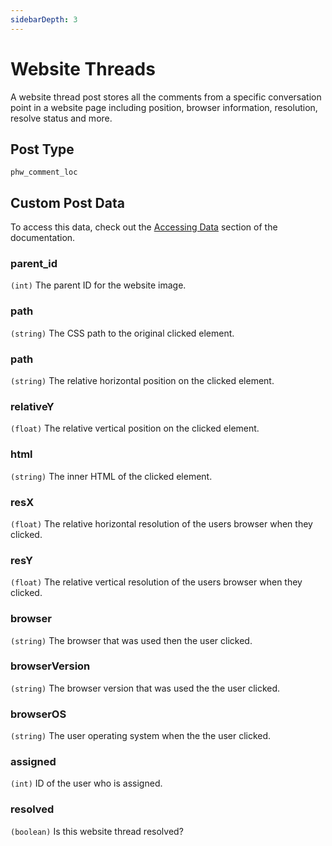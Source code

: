 ```yaml
---
sidebarDepth: 3
---
```


# Website Threads
A website thread post stores all the comments from a specific conversation point in a website page including
position, browser information, resolution, resolve status and more. 

## Post Type
`phw_comment_loc`

## Custom Post Data
To access this data, check out the [Accessing Data](/data-structures/accessing-data.html) 
section of the documentation.

### parent_id
`(int)` The parent ID for the website image.

### path
`(string)` The CSS path to the original clicked element.

### path
`(string)` The relative horizontal position on the clicked element.

### relativeY
`(float)` The relative vertical position on the clicked element.

### html
`(string)` The inner HTML of the clicked element.

### resX
`(float)` The relative horizontal resolution of the users browser when they clicked.

### resY
`(float)` The relative vertical resolution of the users browser when they clicked.

### browser
`(string)` The browser that was used then the user clicked.

### browserVersion
`(string)` The browser version that was used the the user clicked.

### browserOS
`(string)` The user operating system when the the user clicked.

### assigned
`(int)` ID of the user who is assigned.

### resolved
`(boolean)` Is this website thread resolved?
